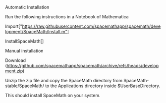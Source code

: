 Automatic Installation

Run the following instructions in a Notebook of Mathematica

Import["https://raw.githubusercontent.com/spacemathapp/spacemath/development/SpaceMath/Install.m"]

InstallSpaceMath[]

Manual installation

Download (https://github.com/spacemathapp/spacemath/archive/refs/heads/development.zip)

Unzip the zip file and copy the SpaceMath directory from SpaceMath-stable/SpaceMath/ to the Applications directory inside $UserBaseDirectory.

This should install SpaceMath on your system.
